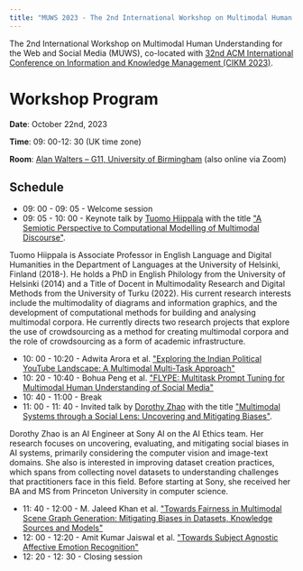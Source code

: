 ```yaml
---
title: "MUWS 2023 - The 2nd International Workshop on Multimodal Human Understanding for the Web and Social Media"
---
```


The 2nd International Workshop on Multimodal Human Understanding for the Web and Social Media (MUWS), co-located with [32nd ACM International Conference on Information and Knowledge Management (CIKM 2023)](https://uobevents.eventsair.com/cikm2023/).

# Workshop Program

**Date**: October 22nd, 2023

**Time**: 09: 00-12: 30 (UK time zone)

**Room**: [Alan Walters – G11, University of Birmingham](https://maps.app.goo.gl/LZGRhhAvxTTPfssn9) (also online via Zoom)

## Schedule

- 09: 00 - 09: 05 - Welcome session
- 09: 05 - 10: 00 - Keynote talk by [Tuomo Hiippala](https://www.mv.helsinki.fi/home/thiippal/) with the title ["A Semiotic Perspective to Computational Modelling of Multimodal Discourse"](https://github.com/muws-workshop/muws-workshop.github.io/blob/main/content/keynote.pdf).

Tuomo Hiippala is Associate Professor in English Language and Digital Humanities in the Department of Languages at the University of Helsinki, Finland (2018-). He holds a PhD in English Philology from the University of Helsinki (2014) and a Title of Docent in Multimodality Research and Digital Methods from the University of Turku (2022). His current research interests include the multimodality of diagrams and information graphics, and the development of computational methods for building and analysing multimodal corpora. He currently directs two research projects that explore the use of crowdsourcing as a method for creating multimodal corpora and the role of crowdsourcing as a form of academic infrastructure.


- 10: 00 - 10:20 -  Adwita Arora et al. ["Exploring the Indian Political YouTube Landscape: A Multimodal Multi-Task Approach"](https://github.com/muws-workshop/muws-workshop.github.io/blob/main/content/paper1.pdf)
- 10: 20 - 10:40 - Bohua Peng et al. ["FLYPE: Multitask Prompt Tuning for Multimodal Human Understanding of Social Media"](https://github.com/muws-workshop/muws-workshop.github.io/blob/main/content/paper2.pdf)
- 10: 40 - 11:00 - Break
- 11: 00 - 11: 40 - Invited talk by [Dorothy Zhao](https://dorazhao99.github.io/) with the title ["Multimodal Systems through a Social Lens: Uncovering and Mitigating Biases"](https://github.com/muws-workshop/muws-workshop.github.io/blob/main/content/invited-talk.pdf).

Dorothy Zhao is an AI Engineer at Sony AI on the AI Ethics team. Her research focuses on uncovering, evaluating, and mitigating social biases in AI systems, primarily considering the computer vision and image-text domains. She also is interested in improving dataset creation practices, which spans from collecting novel datasets to understanding challenges that practitioners face in this field. Before starting at Sony, she received her BA and MS from Princeton University in computer science. 

- 11: 40 - 12:00 - M. Jaleed Khan et al. ["Towards Fairness in Multimodal Scene Graph Generation: Mitigating Biases in Datasets, Knowledge Sources and Models"](https://github.com/muws-workshop/muws-workshop.github.io/blob/main/content/paper3.pdf)
- 12: 00 - 12:20 - Amit Kumar Jaiswal et al. ["Towards Subject Agnostic Affective Emotion Recognition"](https://github.com/muws-workshop/muws-workshop.github.io/blob/main/content/paper4.pdf)
- 12: 20 - 12: 30 - Closing session